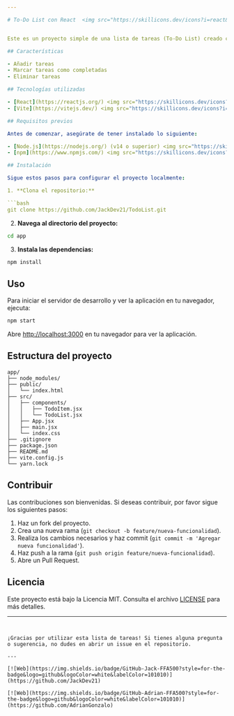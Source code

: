 ```yaml
---

# To-Do List con React  <img src="https://skillicons.dev/icons?i=react&perline=14" /> y Vite <img src="https://skillicons.dev/icons?i=vite&perline=14" /> <img src="https://upload.wikimedia.org/wikipedia/commons/thumb/6/6a/Icons8_flat_todo_list.svg/768px-Icons8_flat_todo_list.svg.png" alt="To-Do List Icon" width="100">


Este es un proyecto simple de una lista de tareas (To-Do List) creado con React y Vite. El objetivo de este proyecto es proporcionar una interfaz interactiva donde los usuarios puedan agregar, marcar como completadas y eliminar tareas.

## Características

- Añadir tareas
- Marcar tareas como completadas
- Eliminar tareas

## Tecnologías utilizadas

- [React](https://reactjs.org/) <img src="https://skillicons.dev/icons?i=react&perline=10" width="30" />
- [Vite](https://vitejs.dev/) <img src="https://skillicons.dev/icons?i=vite&perline=10" width="30" />

## Requisitos previos

Antes de comenzar, asegúrate de tener instalado lo siguiente:

- [Node.js](https://nodejs.org/) (v14 o superior) <img src="https://skillicons.dev/icons?i=nodejs&perline=10" width="30" />
- [npm](https://www.npmjs.com/) <img src="https://skillicons.dev/icons?i=npm&perline=10" width="30" /> 

## Instalación

Sigue estos pasos para configurar el proyecto localmente:

1. **Clona el repositorio:**

```bash
git clone https://github.com/JackDev21/TodoList.git
```

2. **Navega al directorio del proyecto:**

```bash
cd app
```

3. **Instala las dependencias:**

```bash
npm install
```

## Uso

Para iniciar el servidor de desarrollo y ver la aplicación en tu navegador, ejecuta:

```bash
npm start
```

Abre [http://localhost:3000](http://localhost:3000) en tu navegador para ver la aplicación.

## Estructura del proyecto

```plaintext
app/
├── node_modules/
├── public/
│   └── index.html
├── src/
│   ├── components/
│   │   ├── TodoItem.jsx
│   │   └── TodoList.jsx
│   ├── App.jsx
│   ├── main.jsx
│   └── index.css
├── .gitignore
├── package.json
├── README.md
├── vite.config.js
└── yarn.lock
```

## Contribuir

Las contribuciones son bienvenidas. Si deseas contribuir, por favor sigue los siguientes pasos:

1. Haz un fork del proyecto.
2. Crea una nueva rama (`git checkout -b feature/nueva-funcionalidad`).
3. Realiza los cambios necesarios y haz commit (`git commit -m 'Agregar nueva funcionalidad'`).
4. Haz push a la rama (`git push origin feature/nueva-funcionalidad`).
5. Abre un Pull Request.

## Licencia

Este proyecto está bajo la Licencia MIT. Consulta el archivo [LICENSE](LICENSE) para más detalles.

---
```


¡Gracias por utilizar esta lista de tareas! Si tienes alguna pregunta o sugerencia, no dudes en abrir un issue en el repositorio.

---

[![Web](https://img.shields.io/badge/GitHub-Jack-FFA500?style=for-the-badge&logo=github&logoColor=white&labelColor=101010)](https://github.com/JackDev21)

[![Web](https://img.shields.io/badge/GitHub-Adrian-FFA500?style=for-the-badge&logo=github&logoColor=white&labelColor=101010)](https://github.com/AdrianGonzalo)
